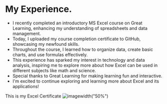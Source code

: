 # My Experience. 

* I recently completed an introductory MS Excel course on Great Learning, enhancing my understanding of spreadsheets and data management.  
* Today, I uploaded my course completion certificate to GitHub, showcasing my newfound skills.  
* Throughout the course, I learned how to organize data, create basic charts, and use formulas effectively.  
* This experience has sparked my interest in technology and data analysis, inspiring me to explore more about how Excel can be used in different subjects like math and science.   
* Special thanks to Great Learning for making learning fun and interactive.   
* I'm excited to continue exploring and learning more about Excel and its applications!  


This is my Excel Certificate
![image](https://github.com/user-attachments/assets/460cdc9a-cef1-4d96-b91c-ee421e3df20b)width("50%")


